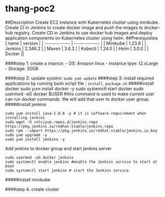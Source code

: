 # thang-poc2
##Description
Create EC2 instance with Kubernetes cluster using minikube.
Create CI in Jenkins to create docker image and push the images to docker-hub registry.
Create CD in Jenkins to use docker hub images and deploy application components on Kubernetes cluster using helm.
##Prerequisites
| name  | version |
| ------------- | ------------- |
|  Minikube | 1.23.8    |
| Jenkins     |  2.346.2 |
| Maven      |  3.6.3     |
| Kubectl     | 1.24.0    |
| Helm         | 3.0.0     |
| Docker      ||

####step 1: create a intance: 
    - OS: Amazon linux
    - Instance tpye: t2.xLarge
    - Storage: 30GB

####step 2: update system:
   `sudo yum update`
####step 3: install required applications by running bash script file : `install_package.sh`
#####install docker
	sudo yum install docker -y
	sudo systemctl start docker
	sudo usermod -aG docker $USER #this command is used to make current user can run docker commands. We will add that user to docker user group.
#####install jenkins

	sudo yum install java-1.8.0 -y # it is software requirement when installing jenkins
	sudo wget -O /etc/yum.repos.d/jenkins.repo https://pkg.jenkins.io/redhat-stable/jenkins.repo 
 	sudo rpm --import https://pkg.jenkins.io/redhat-stable/jenkins.io.key
	sudo yum upgrade -y
	sudo yum install jenkins -y
Add jenkins to docker group and start jenkins server

	sudo usermod -aG docker jenkins 
	sudo systemctl enable jenkins #enable the Jenkins service to start at boot
	sudo systemctl start jenkins # start the Jenkins service
#####install minikube

####step 4: create cluster
